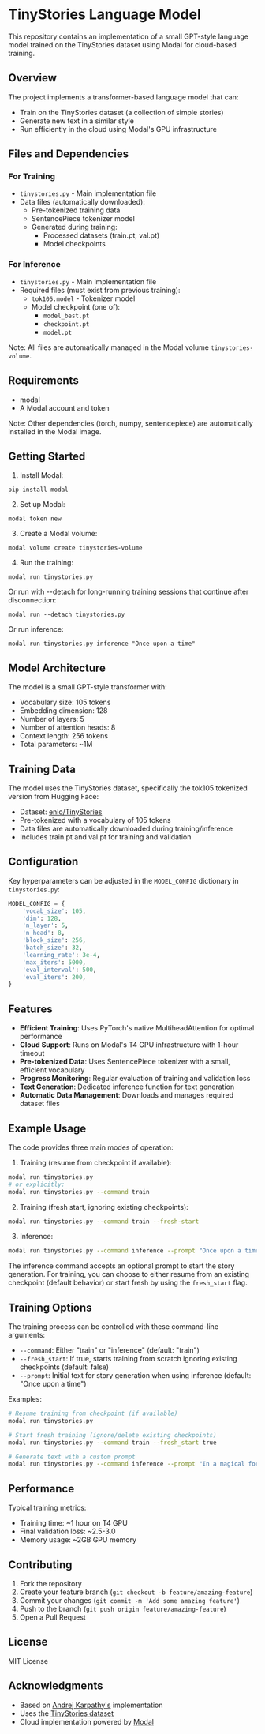 # TinyStories Language Model

This repository contains an implementation of a small GPT-style language model trained on the TinyStories dataset using Modal for cloud-based training.

## Overview

The project implements a transformer-based language model that can:
- Train on the TinyStories dataset (a collection of simple stories)
- Generate new text in a similar style
- Run efficiently in the cloud using Modal's GPU infrastructure

## Files and Dependencies

### For Training
- `tinystories.py` - Main implementation file
- Data files (automatically downloaded):
  - Pre-tokenized training data
  - SentencePiece tokenizer model
  - Generated during training:
    - Processed datasets (train.pt, val.pt)
    - Model checkpoints

### For Inference
- `tinystories.py` - Main implementation file
- Required files (must exist from previous training):
  - `tok105.model` - Tokenizer model
  - Model checkpoint (one of):
    - `model_best.pt`
    - `checkpoint.pt`
    - `model.pt`

Note: All files are automatically managed in the Modal volume `tinystories-volume`.

## Requirements

- modal
- A Modal account and token

Note: Other dependencies (torch, numpy, sentencepiece) are automatically installed in the Modal image.

## Getting Started

1. Install Modal:
```
pip install modal
```

2. Set up Modal:
```
modal token new
```

3. Create a Modal volume:
```
modal volume create tinystories-volume
```

4. Run the training:
```
modal run tinystories.py
```

Or run with --detach for long-running training sessions that continue after disconnection:
```
modal run --detach tinystories.py
```

Or run inference:
```
modal run tinystories.py inference "Once upon a time"
```

## Model Architecture

The model is a small GPT-style transformer with:
- Vocabulary size: 105 tokens
- Embedding dimension: 128
- Number of layers: 5
- Number of attention heads: 8
- Context length: 256 tokens
- Total parameters: ~1M

## Training Data

The model uses the TinyStories dataset, specifically the tok105 tokenized version from Hugging Face:
- Dataset: [enio/TinyStories](https://huggingface.co/datasets/enio/TinyStories)
- Pre-tokenized with a vocabulary of 105 tokens
- Data files are automatically downloaded during training/inference
- Includes train.pt and val.pt for training and validation

## Configuration

Key hyperparameters can be adjusted in the `MODEL_CONFIG` dictionary in `tinystories.py`:

```python
MODEL_CONFIG = {
    'vocab_size': 105,
    'dim': 128,
    'n_layer': 5,
    'n_head': 8,
    'block_size': 256,
    'batch_size': 32,
    'learning_rate': 3e-4,
    'max_iters': 5000,
    'eval_interval': 500,
    'eval_iters': 200,
}
```

## Features

- **Efficient Training**: Uses PyTorch's native MultiheadAttention for optimal performance
- **Cloud Support**: Runs on Modal's T4 GPU infrastructure with 1-hour timeout
- **Pre-tokenized Data**: Uses SentencePiece tokenizer with a small, efficient vocabulary
- **Progress Monitoring**: Regular evaluation of training and validation loss
- **Text Generation**: Dedicated inference function for text generation
- **Automatic Data Management**: Downloads and manages required dataset files

## Example Usage

The code provides three main modes of operation:

1. Training (resume from checkpoint if available):
```bash
modal run tinystories.py
# or explicitly:
modal run tinystories.py --command train
```

2. Training (fresh start, ignoring existing checkpoints):
```bash
modal run tinystories.py --command train --fresh-start
```

3. Inference:
```bash
modal run tinystories.py --command inference --prompt "Once upon a time"
```

The inference command accepts an optional prompt to start the story generation. For training, you can choose to either resume from an existing checkpoint (default behavior) or start fresh by using the `fresh_start` flag.

## Training Options

The training process can be controlled with these command-line arguments:

- `--command`: Either "train" or "inference" (default: "train")
- `--fresh_start`: If true, starts training from scratch ignoring existing checkpoints (default: false)
- `--prompt`: Initial text for story generation when using inference (default: "Once upon a time")

Examples:
```bash
# Resume training from checkpoint (if available)
modal run tinystories.py

# Start fresh training (ignore/delete existing checkpoints)
modal run tinystories.py --command train --fresh_start true

# Generate text with a custom prompt
modal run tinystories.py --command inference --prompt "In a magical forest"
```

## Performance

Typical training metrics:
- Training time: ~1 hour on T4 GPU
- Final validation loss: ~2.5-3.0
- Memory usage: ~2GB GPU memory

## Contributing

1. Fork the repository
2. Create your feature branch (`git checkout -b feature/amazing-feature`)
3. Commit your changes (`git commit -m 'Add some amazing feature'`)
4. Push to the branch (`git push origin feature/amazing-feature`)
5. Open a Pull Request

## License

MIT License

## Acknowledgments

- Based on [Andrej Karpathy's](https://github.com/karpathy/llama2.c) implementation
- Uses the [TinyStories dataset](https://huggingface.co/datasets/roneneldan/TinyStories)
- Cloud implementation powered by [Modal](https://modal.com/)